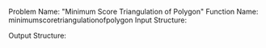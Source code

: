Problem Name: "Minimum Score Triangulation of Polygon"
Function Name: minimumscoretriangulationofpolygon
Input Structure:

Output Structure: